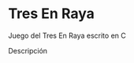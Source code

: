 <!--
SPDX-FileCopyrightText: 2024 Pablo Portas López <pablo.portas@udc.es>

SPDX-License-Identifier: CC-BY-NC-4.0
-->

<web-summary rel="tldr"/>

# Tres En Raya

<tldr id="tldr">Juego del Tres En Raya escrito en C</tldr>

<include from="Para-Colaboradores.md" element-id="en-construccion"/>

<!-- DESCRIPCIÓN DEL PROGRAMA -->
Descripción

<code-block lang="c" src="./Extras/TresEnRaya.c" collapsible="true" collapsed-title="Mostrar código"></code-block>
